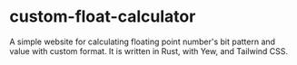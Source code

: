 # custom-float-calculator
A simple website for calculating floating point number's bit pattern and value with custom format.
It is written in Rust, with Yew, and Tailwind CSS.
